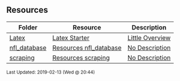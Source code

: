 ## Resources
| Folder | Resource | Description|
 | ------------|------------|------------|
 | [Latex](https://github.com/rugbyprof/4883-Software-Tools/tree/master/Resources/Latex) | [ Latex Starter ](https://github.com/rugbyprof/4883-Software-Tools/tree/master/Resources/Latex) | [ Little Overview](https://github.com/rugbyprof/4883-Software-Tools/tree/master/Resources/Latex) | [Latex](https://github.com/rugbyprof/4883-Software-Tools/tree/master/Resources/Latex) | [ Install Latex](https://github.com/rugbyprof/4883-Software-Tools/tree/master/Resources/Latex) | [Latex](https://github.com/rugbyprof/4883-Software-Tools/tree/master/Resources/Latex) | [ Overview of Latex](https://github.com/rugbyprof/4883-Software-Tools/tree/master/Resources/Latex) | [N/A](https://github.com/rugbyprof/4883-Software-Tools/tree/master/Resources/Latex) |
 | [nfl_database](https://github.com/rugbyprof/4883-Software-Tools/tree/master/Resources/nfl_database) | [ Resources nfl_database ](https://github.com/rugbyprof/4883-Software-Tools/tree/master/Resources/nfl_database) | [ No Description](https://github.com/rugbyprof/4883-Software-Tools/tree/master/Resources/nfl_database) | [N/A](https://github.com/rugbyprof/4883-Software-Tools/tree/master/Resources/nfl_database) |
 | [scraping](https://github.com/rugbyprof/4883-Software-Tools/tree/master/Resources/scraping) | [ Resources scraping ](https://github.com/rugbyprof/4883-Software-Tools/tree/master/Resources/scraping) | [ No Description](https://github.com/rugbyprof/4883-Software-Tools/tree/master/Resources/scraping) | [N/A](https://github.com/rugbyprof/4883-Software-Tools/tree/master/Resources/scraping) |

<sup>Last Updated: 2019-02-13 (Wed @ 20:44)</sup>